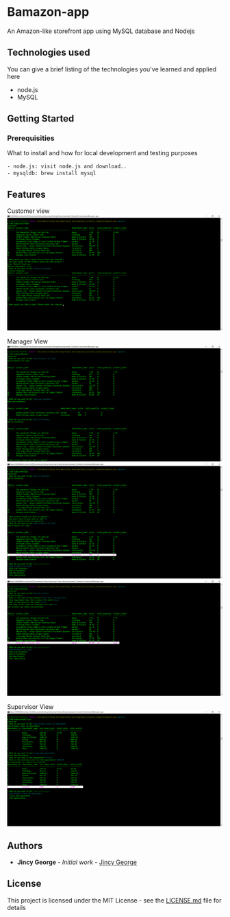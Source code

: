 # Bamazon-app
An Amazon-like storefront app using MySQL database and Nodejs

## Technologies used
You can give a brief listing of the technologies you've learned and applied here
- node.js
- MySQL

## Getting Started


### Prerequisities

What to install and how for local development and testing purposes

```
- node.js: visit node.js and download..
- mysqldb: brew install mysql
```

## Features

Customer view
![alt tag](images/customerview.png)

Manager View
![alt tag](images/managerview1.png)
![alt tag](images/managerview2.png)
![alt tag](images/managerview3.png)

Supervisor View
![alt tag](images/supervisorview.png)

## Authors

* **Jincy George** - *Initial work* - [Jincy George](https://github.com)


## License

This project is licensed under the MIT License - see the [LICENSE.md](LICENSE.md) file for details
